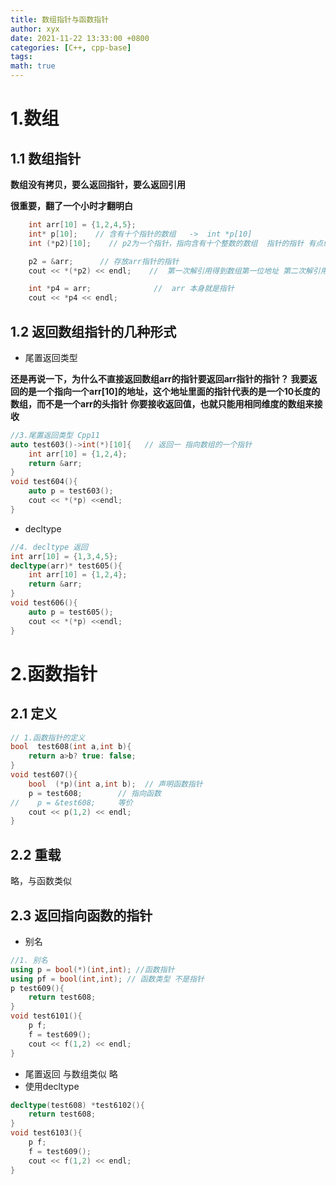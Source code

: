 ```yaml
---
title: 数组指针与函数指针
author: xyx
date: 2021-11-22 13:33:00 +0800
categories: [C++, cpp-base]
tags:
math: true
---
```


# 1.数组

## 1.1 数组指针

**数组没有拷贝，要么返回指针，要么返回引用**

**很重要，翻了一个小时才翻明白**
~~~cpp
    int arr[10] = {1,2,4,5};
    int* p[10];    // 含有十个指针的数组   ->  int *p[10]
    int (*p2)[10];    // p2为一个指针，指向含有十个整数的数组  指针的指针 有点绕晕了

    p2 = &arr;      // 存放arr指针的指针 
    cout << *(*p2) << endl;    //  第一次解引用得到数组第一位地址 第二次解引用得到arr[0];

    int *p4 = arr;              //  arr 本身就是指针
    cout << *p4 << endl;
~~~

## 1.2 返回数组指针的几种形式

- 尾置返回类型

**还是再说一下，为什么不直接返回数组arr的指针要返回arr指针的指针？  我要返回的是一个指向一个arr[10]的地址，这个地址里面的指针代表的是一个10长度的数组，而不是一个arr的头指针**
**你要接收返回值，也就只能用相同维度的数组来接收**

~~~cpp
//3.尾置返回类型 Cpp11
auto test603()->int(*)[10]{   // 返回一 指向数组的一个指针
    int arr[10] = {1,2,4};
    return &arr;
}
void test604(){
    auto p = test603();
    cout << *(*p) <<endl;
}
~~~

- decltype

~~~cpp
//4. decltype 返回
int arr[10] = {1,3,4,5};
decltype(arr)* test605(){
    int arr[10] = {1,2,4};
    return &arr;
}
void test606(){
    auto p = test605();
    cout << *(*p) <<endl;
}
~~~


# 2.函数指针

## 2.1 定义
~~~cpp
// 1.函数指针的定义
bool  test608(int a,int b){
    return a>b? true: false;
}
void test607(){
    bool  (*p)(int a,int b);  // 声明函数指针
    p = test608;        // 指向函数
//    p = &test608;     等价
    cout << p(1,2) << endl;
}
~~~

## 2.2 重载
略，与函数类似

## 2.3 返回指向函数的指针
- 别名
~~~cpp
//1. 别名
using p = bool(*)(int,int); //函数指针
using pf = bool(int,int); // 函数类型 不是指针
p test609(){
    return test608;
}
void test6101(){
    p f;
    f = test609();
    cout << f(1,2) << endl;
}
~~~
- 尾置返回
与数组类似 略
- 使用decltype
~~~cpp
decltype(test608) *test6102(){
    return test608;
}
void test6103(){
    p f;
    f = test609();
    cout << f(1,2) << endl;
}
~~~